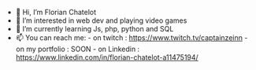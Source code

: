- 👋 Hi, I’m Florian Chatelot
- 👀 I’m interested in web dev and playing video games
- 🌱 I’m currently learning Js, php, python and SQL
- 📫 You can reach me:
                        - on twitch : https://www.twitch.tv/captainzeinn 
                        - on my portfolio : SOON
                        - on Linkedin : https://www.linkedin.com/in/florian-chatelot-a11475194/


